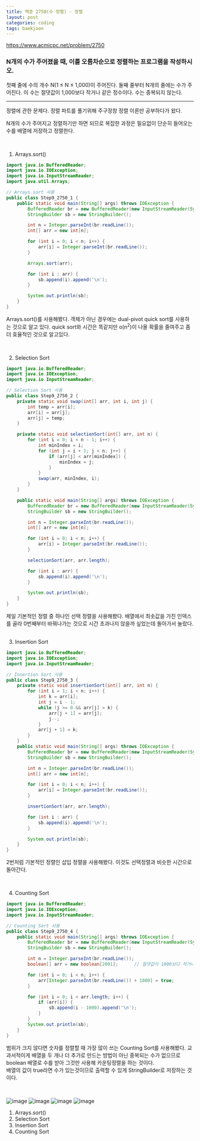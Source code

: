 ```yaml
---
title: 백준 2750(수 정렬) - 정렬
layout: post
categories: coding
tags: baekjoon
---
```

<https://www.acmicpc.net/problem/2750>
### N개의 수가 주어졌을 때, 이를 오름차순으로 정렬하는 프로그램을 작성하시오.

첫째 줄에 수의 개수 N(1 ≤ N ≤ 1,000)이 주어진다. 둘째 줄부터 N개의 줄에는 수가 주어진다. 이 수는 절댓값이 1,000보다 작거나 같은 정수이다. 수는 중복되지 않는다.

<hr>
정렬에 관한 문제다. 정렬 파트를 풀기위해 주구장창 정렬 이론만 공부하다가 왔다. 

N개의 수가 주어지고 정렬하기만 하면 되므로 복잡한 과정은 필요없이 단순히 들어오는 수를 배열에 저장하고 정렬한다.    

<br>

1. Arrays.sort()
```java
import java.io.BufferedReader;
import java.io.IOException;
import java.io.InputStreamReader;
import java.util.Arrays;

// Arrays.sort 사용
public class Step9_2750_1 {
    public static void main(String[] args) throws IOException {
        BufferedReader br = new BufferedReader(new InputStreamReader(System.in));
        StringBuilder sb = new StringBuilder();

        int n = Integer.parseInt(br.readLine());
        int[] arr = new int[n];

        for (int i = 0; i < n; i++) {
            arr[i] = Integer.parseInt(br.readLine());
        }

        Arrays.sort(arr);

        for (int i : arr) {
            sb.append(i).append('\n');
        }

        System.out.println(sb);
    }
}
```    
Arrays.sort()를 사용해봤다. 객체가 아닌 경우에는 dual-pivot quick sort를 사용하는 것으로 알고 있다. quick sort와 시간은 똑같지만 o(n<sup>2</sup>)이 나올 확률을 줄여주고 좀 더 효율적인 것으로 알고있다.    

<br>

2. Selection Sort
```java
import java.io.BufferedReader;
import java.io.IOException;
import java.io.InputStreamReader;

// Selection Sort 사용
public class Step9_2750_2 {
    private static void swap(int[] arr, int i, int j) {
        int temp = arr[i];
        arr[i] = arr[j];
        arr[j] = temp;
    }

    private static void selectionSort(int[] arr, int n) {
        for (int i = 0; i < n - 1; i++) {
            int minIndex = i;
            for (int j = i + 1; j < n; j++) {
                if (arr[j] < arr[minIndex]) {
                    minIndex = j;
                }
            }
            swap(arr, minIndex, i);
        }
    }

    public static void main(String[] args) throws IOException {
        BufferedReader br = new BufferedReader(new InputStreamReader(System.in));
        StringBuilder sb = new StringBuilder();

        int n = Integer.parseInt(br.readLine());
        int[] arr = new int[n];

        for (int i = 0; i < n; i++) {
            arr[i] = Integer.parseInt(br.readLine());
        }

        selectionSort(arr, arr.length);

        for (int i : arr) {
            sb.append(i).append('\n');
        }

        System.out.println(sb);
    }
}
```    

제일 기본적인 정렬 중 하나인 선택 정렬을 사용해봤다. 배열에서 최솟값을 가진 인덱스를 골라 0번째부터 바꿔나가는 것으로 시간 초과나지 않을까 싶었는데 돌아가서 놀랐다.    
<br>

3. Insertion Sort
```java
import java.io.BufferedReader;
import java.io.IOException;
import java.io.InputStreamReader;

// Insertion Sort 사용
public class Step9_2750_3 {
    private static void insertionSort(int[] arr, int n) {
        for (int i = 1; i < n; i++) {
            int k = arr[i];
            int j = i - 1;
            while (j >= 0 && arr[j] > k) {
                arr[j + 1] = arr[j];
                j--;
            }
            arr[j + 1] = k;
        }
    }
    public static void main(String[] args) throws IOException {
        BufferedReader br = new BufferedReader(new InputStreamReader(System.in));
        StringBuilder sb = new StringBuilder();

        int n = Integer.parseInt(br.readLine());
        int[] arr = new int[n];

        for (int i = 0; i < n; i++) {
            arr[i] = Integer.parseInt(br.readLine());
        }

        insertionSort(arr, arr.length);

        for (int i : arr) {
            sb.append(i).append('\n');
        }

        System.out.println(sb);
    }
}
```
2번처럼 기본적인 정렬인 삽입 정렬을 사용해봤다. 이것도 선택정렬과 비슷한 시간으로 돌아간다.    

<br>

4. Counting Sort
```java
import java.io.BufferedReader;
import java.io.IOException;
import java.io.InputStreamReader;

// Counting Sort 사용
public class Step9_2750_4 {
    public static void main(String[] args) throws IOException {
        BufferedReader br = new BufferedReader(new InputStreamReader(System.in));
        StringBuilder sb = new StringBuilder();

        int n = Integer.parseInt(br.readLine());
        boolean[] arr = new boolean[2001];      // 절댓값이 1000보다 작거나 같다고 했으니까

        for (int i = 0; i < n; i++) {
            arr[Integer.parseInt(br.readLine()) + 1000] = true;
        }       

        for (int i = 0; i < arr.length; i++) {
            if (arr[i]) {
                sb.append(i - 1000).append('\n');
            }
        }
        System.out.println(sb);
    }
}
```
범위가 크지 않다면 숫자를 정렬할 때 가장 많이 쓰는 Counting Sort를 사용해봤다.
교과서적이게 배열을 두 개나 더 추가로 만드는 방법이 아닌 중복되는 수가 없으므로 boolean 배열로 수를 받아 그것만 사용해 카운팅정렬을 하는 것이다.    
배열의 값이 true라면 수가 있는것이므로 출력할 수 있게 StringBuilder로 저장하는 것이다.

<br>

![image](https://user-images.githubusercontent.com/68698007/138433120-65aa04a7-fcea-4eec-b4ea-8d9f8fa85810.png)
![image](https://user-images.githubusercontent.com/68698007/138433159-8b8cfe44-cd91-46ac-b848-8ebe16e8cab7.png)
![image](https://user-images.githubusercontent.com/68698007/138433195-2702fa20-2a33-43e4-893f-1747bcfb769b.png)
![image](https://user-images.githubusercontent.com/68698007/138433215-7ccaff99-dd1a-4148-a5ad-15ac905627d7.png)

1. Arrays.sort()
2. Selection Sort
3. Insertion Sort
4. Counting Sort
